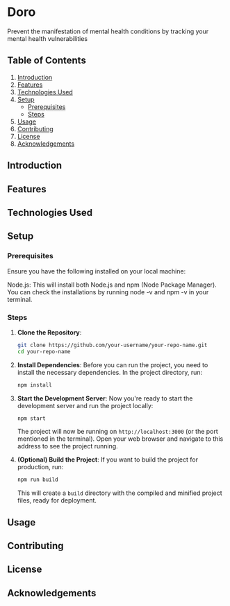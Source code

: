 # Doro
Prevent the manifestation of mental health conditions by tracking your mental health vulnerabilities

## Table of Contents
1. [Introduction](#introduction)
2. [Features](#features)
3. [Technologies Used](#technologies-used)
4. [Setup](#setup)
   - [Prerequisites](#prerequisites)
   - [Steps](#steps)
5. [Usage](#usage)
6. [Contributing](#contributing)
7. [License](#license)
8. [Acknowledgements](#acknowledgements)

## Introduction

## Features

## Technologies Used

## Setup

### Prerequisites
Ensure you have the following installed on your local machine:

Node.js: This will install both Node.js and npm (Node Package Manager). You can check the installations by running node -v and npm -v in your terminal.

### Steps
1. **Clone the Repository**:
   ```bash
   git clone https://github.com/your-username/your-repo-name.git
   cd your-repo-name
   ```

2. **Install Dependencies**:
   Before you can run the project, you need to install the necessary dependencies. In the project directory, run:
   ```bash
   npm install
   ```

3. **Start the Development Server**:
   Now you're ready to start the development server and run the project locally:
   ```bash
   npm start
   ```

   The project will now be running on `http://localhost:3000` (or the port mentioned in the terminal). Open your web browser and navigate to this address to see the project running.

4. **(Optional) Build the Project**:
   If you want to build the project for production, run:
   ```bash
   npm run build
   ```

   This will create a `build` directory with the compiled and minified project files, ready for deployment.

## Usage

## Contributing

## License

## Acknowledgements
